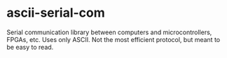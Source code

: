 # ascii-serial-com

Serial communication library between computers and microcontrollers, FPGAs,
etc. Uses only ASCII. Not the most efficient protocol, but meant to be easy to
read.
